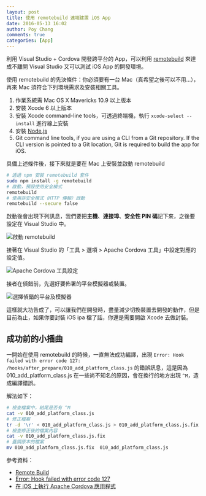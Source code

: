 ```yaml
---
layout: post
title: 使用 remotebuild 遠端建置 iOS App
date: 2016-05-13 16:02
author: Poy Chang
comments: true
categories: [App]
---
```

利用 Visual Studio + Cordova 開發跨平台的 App，可以利用 [remotebuild](http://taco.tools/docs/remote-build.html) 來達成不離開 Visual Studio 又可以測試 iOS App 的開發環境。

使用 remotebuild 的先決條件：你必須要有一台 Mac（真希望之後可以不用...），再來 Mac 須符合下列環境需求及安裝相關工具。

1. 作業系統需 Mac OS X Mavericks 10.9 以上版本
2. 安裝 Xcode 6 以上版本
3. 安裝 Xcode command-line tools，可透過終端機，執行 `xcode-select --install` 進行線上安裝
4. 安裝 [Node.js](https://nodejs.org/en/)
5. Git command line tools, if you are using a CLI from a Git repository. If the CLI version is pointed to a Git location, Git is required to build the app for iOS.

具備上述條件後，接下來就是要在 Mac 上安裝並啟動 remotebuild

```bash
# 透過 npm 安裝 remotebuild 套件
sudo npm install -g remotebuild
# 啟動，預設使用安全模式
remotebuild
# 使用非安全模式（HTTP 傳輸）啟動
remotebuild --secure false
```

啟動後會出現下列訊息，我們要把**主機**、**連接埠**、**安全性 PIN 碼**記下來，之後要設定在 Visual Studio 中。

![啟動 remotebuild](http://i.imgur.com/dHjCuAD.jpg)

接著在 Visual Studio 的「工具 > 選項 > Apache Cordova 工具」中設定對應的設定值。

![Apache Cordova 工具設定](http://i.imgur.com/ltw4wXG.png)

接者在偵錯前，先選好要佈署的平台模擬器或裝置。

![選擇偵錯的平台及模擬器](http://i.imgur.com/I3Qx5LO.png)

這樣就大功告成了，可以讓我們在開發時，盡量減少切換裝置去開發的動作，但是目前為止，如果你要封裝 iOS ipa 檔了話，你還是需要開啟 Xcode 去做封裝。

## 成功前的小插曲

一開始在使用 remotebuild 的時候，一直無法成功編譯，出現 `Error: Hook failed with error code 127: /hooks/after_prepare/010_add_platform_class.js` 的錯誤訊息，這是因為 010_add_platform_class.js 在一些尚不知名的原因，會在換行的地方出現 `^M`，造成編譯錯誤。

解法如下：

```bash
# 檢查檔案中，結尾是否有 ^M 
cat -v 010_add_platform_class.js
# 修正檔案
tr -d '\r' < 010_add_platform_class.js > 010_add_platform_class.js.fix
# 檢查修正後的檔案內容
cat -v 010_add_platform_class.js.fix
# 蓋調原本的檔案
mv 010_add_platform_class.js.fix  010_add_platform_class.js
```

參考資料：

* [Remote Build](http://taco.tools/docs/remote-build.html)
* [Error: Hook failed with error code 127](https://forum.ionicframework.com/t/error-hook-failed-with-error-code-127/12236)
* [在 iOS 上執行 Apache Cordova 應用程式](https://msdn.microsoft.com/zh-tw/library/dn757056.aspx)